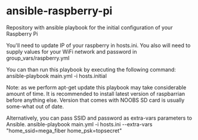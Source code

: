 # ansible-raspberry-pi
Repository with ansible playbook for the initial configuration of your Raspberry Pi

You'll need to update IP of your raspberry in hosts.ini.
You also will need to supply values for your WiFi network and password in
group_vars/raspberry.yml

You can than run this playbook by executing the following command:
ansible-playbook main.yml -i hosts.initial

Note: as we perform apt-get update this playbook may take considerable amount
of time. It is recommended to install latest version of raspbarrian before
anything else. Version that comes with NOOBS SD card is usually some-what out
of date.

Alternatively, you can pass SSID and password as extra-vars parameters to Ansible.
ansible-playbook main.yml -i hosts.ini --extra-vars "home_ssid=mega_fiber
home_psk=topsecret"
